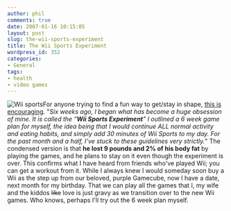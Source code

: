 ```yaml
---
author: phil
comments: true
date: 2007-01-16 10:15:05
layout: post
slug: the-wii-sports-experiment
title: The Wii Sports Experiment
wordpress_id: 352
categories:
- General
tags:
- health
- video games
---
```


![Wii sports](http://fak3r.com/wp-content/uploads/2007/01/wiisports2.gif)For anyone trying to find a fun way to get/stay in shape, [this is encouraging](http://wiinintendo.net/2007/01/15/wii-sports-experiment-results/).  "_Six weeks ago, I began what has become a huge obsession of mine. It is called the “**Wii Sports Experiment**” I outlined a 6 week game plan for myself, the idea being that I would continue ALL normal activity and eating habits, and simply add 30 minutes of Wii Sports to my day. For the past month and a half, I’ve stuck to these guidelines very strictly._"  The condensed version is that **he lost 9 pounds and 2% of his body fat** by playing the games, and he plans to stay on it even though the experiment is over.  This confirms what I have heard from friends who've played Wii; you can get a workout from it.  While I always knew I would someday soon buy a Wii as the step up from our beloved, purple Gamecube, now I have a date, next month for my birthday.  That we can play all the games that I, my wife and the kiddos <strike>like</strike> love <strike></strike>is just gravy as we transition over to the new Wii games.  Who knows, perhaps I'll try out the 6 week plan myself.
